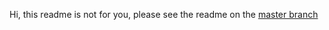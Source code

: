 Hi, this readme is not for you, please see the readme on the [master branch](http://github.com/blackstoneengineering/aiot-workshop/README.md)